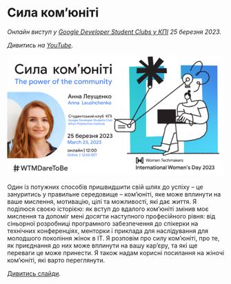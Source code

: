 # Сила комʼюніті

*Онлайн виступ у [Google Developer Student Clubs у КПІ](https://gdsc.community.dev/events/details/developer-student-clubs-national-technical-university-of-ukraine-kyiv-polytechnic-institute-natsionalnii-tekhnichnii-universitet-ukrayini-kiyivskii-politekhnichnii-institut-presents-the-power-of-the-communitypage-to-stage/) 25 березня 2023.*

*Дивитись на [YouTube](https://youtu.be/Q5xrFLBfBZg).*

![](images/cover_image.png)

Один із потужних способів пришвидшити свій шлях до успіху – це зануритись у правильне середовище – комʼюніті, яке може вплинути на ваше мислення, мотивацію, цілі та можливості, які дає життя. Я поділюся своєю історією: як вступ до вдалого комʼюніті змінив моє мислення та допоміг мені досягти наступного професійного рівня: від сіньорної розробниці програмного забезпечення до спікерки на технічних конференціях, менторки і приклада для наслідування для молодшого покоління жінок в IT. Я розповім про силу комʼюніті, про те, як приєднання до них може вплинути на вашу кар’єру, та які ще переваги це може принести. Я також надам корисні посилання на жіночі комʼюніті, які варто переглянути.

[Дивитись слайди](WTM%20IWD%202023%20The%20power%20of%20the%20community%20by%20Anna%20Leushchenko.pdf).
